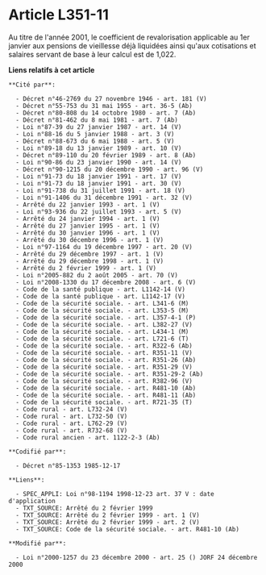 # Article L351-11

Au titre de l'année 2001, le coefficient de revalorisation applicable au 1er janvier aux pensions de vieillesse déjà
liquidées ainsi qu'aux cotisations et salaires servant de base à leur calcul est de 1,022.

**Liens relatifs à cet article**

	**Cité par**:

	  - Décret n°46-2769 du 27 novembre 1946 - art. 181 (V)
	  - Décret n°55-753 du 31 mai 1955 - art. 36-5 (Ab)
	  - Décret n°80-808 du 14 octobre 1980 - art. 7 (Ab)
	  - Décret n°81-462 du 8 mai 1981 - art. 7 (Ab)
	  - Loi n°87-39 du 27 janvier 1987 - art. 14 (V)
	  - Loi n°88-16 du 5 janvier 1988 - art. 3 (V)
	  - Décret n°88-673 du 6 mai 1988 - art. 5 (V)
	  - Loi n°89-18 du 13 janvier 1989 - art. 10 (V)
	  - Décret n°89-110 du 20 février 1989 - art. 8 (Ab)
	  - Loi n°90-86 du 23 janvier 1990 - art. 14 (V)
	  - Décret n°90-1215 du 20 décembre 1990 - art. 96 (V)
	  - Loi n°91-73 du 18 janvier 1991 - art. 17 (V)
	  - Loi n°91-73 du 18 janvier 1991 - art. 30 (V)
	  - Loi n°91-738 du 31 juillet 1991 - art. 18 (V)
	  - Loi n°91-1406 du 31 décembre 1991 - art. 32 (V)
	  - Arrêté du 22 janvier 1993 - art. 1 (V)
	  - Loi n°93-936 du 22 juillet 1993 - art. 5 (V)
	  - Arrêté du 24 janvier 1994 - art. 1 (V)
	  - Arrêté du 27 janvier 1995 - art. 1 (V)
	  - Arrêté du 30 janvier 1996 - art. 1 (V)
	  - Arrêté du 30 décembre 1996 - art. 1 (V)
	  - Loi n°97-1164 du 19 décembre 1997 - art. 20 (V)
	  - Arrêté du 29 décembre 1997 - art. 1 (V)
	  - Arrêté du 29 décembre 1998 - art. 1 (V)
	  - Arrêté du 2 février 1999 - art. 1 (V)
	  - Loi n°2005-882 du 2 août 2005 - art. 70 (V)
	  - Loi n°2008-1330 du 17 décembre 2008 - art. 6 (V)
	  - Code de la santé publique - art. L1142-14 (V)
	  - Code de la santé publique - art. L1142-17 (V)
	  - Code de la sécurité sociale. - art. L341-6 (M)
	  - Code de la sécurité sociale. - art. L353-5 (M)
	  - Code de la sécurité sociale. - art. L357-4-1 (P)
	  - Code de la sécurité sociale. - art. L382-27 (V)
	  - Code de la sécurité sociale. - art. L434-1 (M)
	  - Code de la sécurité sociale. - art. L721-6 (T)
	  - Code de la sécurité sociale. - art. R322-6 (Ab)
	  - Code de la sécurité sociale. - art. R351-11 (V)
	  - Code de la sécurité sociale. - art. R351-26 (Ab)
	  - Code de la sécurité sociale. - art. R351-29 (V)
	  - Code de la sécurité sociale. - art. R351-29-2 (Ab)
	  - Code de la sécurité sociale. - art. R382-96 (V)
	  - Code de la sécurité sociale. - art. R481-10 (Ab)
	  - Code de la sécurité sociale. - art. R481-11 (Ab)
	  - Code de la sécurité sociale. - art. R721-35 (T)
	  - Code rural - art. L732-24 (V)
	  - Code rural - art. L732-50 (V)
	  - Code rural - art. L762-29 (V)
	  - Code rural - art. R732-68 (V)
	  - Code rural ancien - art. 1122-2-3 (Ab)

	**Codifié par**:

	  - Décret n°85-1353 1985-12-17

	**Liens**:

	  - SPEC_APPLI: Loi n°98-1194 1998-12-23 art. 37 V : date d'application
	  - TXT_SOURCE: Arrêté du 2 février 1999
	  - TXT_SOURCE: Arrêté du 2 février 1999 - art. 1 (V)
	  - TXT_SOURCE: Arrêté du 2 février 1999 - art. 2 (V)
	  - TXT_SOURCE: Code de la sécurité sociale. - art. R481-10 (Ab)

	**Modifié par**:

	  - Loi n°2000-1257 du 23 décembre 2000 - art. 25 () JORF 24 décembre 2000

